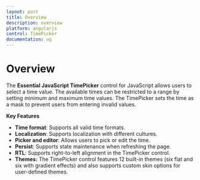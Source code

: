 ```yaml
---
layout: post
title: Overview
description: overview
platform: angularjs
control: TimePicker
documentation: ug
---
```


# Overview

The **Essential JavaScript TimePicker** control for JavaScript allows users to select a time value. The available times can be restricted to a range by setting minimum and maximum time values. The TimePicker sets the time as a mask to prevent users from entering invalid values. 

**Key Features**

* **Time format**: Supports all valid time formats.
* **Localization**: Supports localization with different cultures.
* **Picker and editor**: Allows users to pick or edit the time.
* **Persist**: Supports state maintenance when refreshing the page.
* **RTL**: Supports right-to-left alignment in the TimePicker control.
* **Themes:** The TimePicker control features 12 built-in themes (six flat and six with gradient effects) and also supports custom skin options for user-defined themes.



